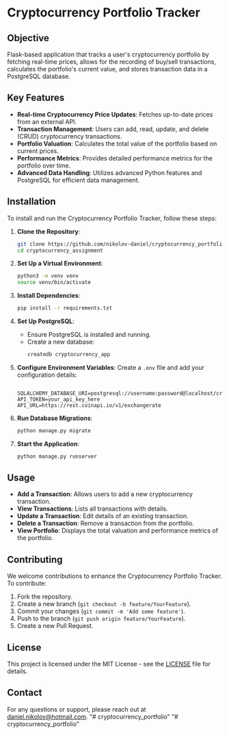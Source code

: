 # Cryptocurrency Portfolio Tracker

## Objective
Flask-based application that tracks a user's cryptocurrency portfolio by fetching real-time prices, allows for the recording of buy/sell transactions, calculates the portfolio's current value, and stores transaction data in a PostgreSQL database.

## Key Features
- **Real-time Cryptocurrency Price Updates**: Fetches up-to-date prices from an external API.
- **Transaction Management**: Users can add, read, update, and delete (CRUD) cryptocurrency transactions.
- **Portfolio Valuation**: Calculates the total value of the portfolio based on current prices.
- **Performance Metrics**: Provides detailed performance metrics for the portfolio over time.
- **Advanced Data Handling**: Utilizes advanced Python features and PostgreSQL for efficient data management.

## Installation

To install and run the Cryptocurrency Portfolio Tracker, follow these steps:

1. **Clone the Repository**:
    ```sh
    git clone https://github.com/nikolov-daniel/cryptocurrency_portfolio.git
    cd cryptocurrency_assignment
    ```

2. **Set Up a Virtual Environment**:
    ```sh
    python3 -m venv venv
    source venv/bin/activate
    ```

3. **Install Dependencies**:
    ```sh
    pip install -r requirements.txt
    ```

4. **Set Up PostgreSQL**:
    - Ensure PostgreSQL is installed and running.
    - Create a new database:
      ```sh
      createdb cryptocurrency_app
      ```

5. **Configure Environment Variables**:
    Create a `.env` file and add your configuration details:
    ```
    
    SQLALCHEMY_DATABASE_URI=postgresql://username:password@localhost/cryptocurrency_app
    API_TOKEN=your_api_key_here
    API_URL=https://rest.coinapi.io/v1/exchangerate
    ```

6. **Run Database Migrations**:
    ```sh
    python manage.py migrate
    ```

7. **Start the Application**:
    ```sh
    python manage.py runserver
    ```

## Usage

- **Add a Transaction**: Allows users to add a new cryptocurrency transaction.
- **View Transactions**: Lists all transactions with details.
- **Update a Transaction**: Edit details of an existing transaction.
- **Delete a Transaction**: Remove a transaction from the portfolio.
- **View Portfolio**: Displays the total valuation and performance metrics of the portfolio.

## Contributing

We welcome contributions to enhance the Cryptocurrency Portfolio Tracker. To contribute:

1. Fork the repository.
2. Create a new branch (`git checkout -b feature/YourFeature`).
3. Commit your changes (`git commit -m 'Add some feature'`).
4. Push to the branch (`git push origin feature/YourFeature`).
5. Create a new Pull Request.

## License

This project is licensed under the MIT License - see the [LICENSE](LICENSE) file for details.

## Contact

For any questions or support, please reach out at daniel.nikolov@hotmail.com.
"# cryptocurrency_portfolio" 
"# cryptocurrency_portfolio" 

